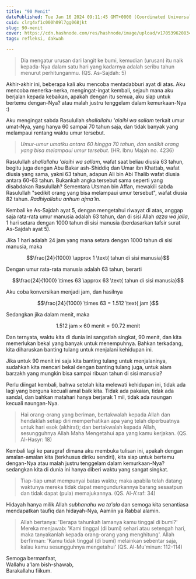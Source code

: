 ```yaml
---
title: "90 Menit"
datePublished: Tue Jan 16 2024 09:11:45 GMT+0000 (Coordinated Universal Time)
cuid: clrg4xf1c000h09l7gg068jkt
slug: 90-menit
cover: https://cdn.hashnode.com/res/hashnode/image/upload/v1705396208349/0ad4f6a2-6362-44e1-b354-f44b9b78114a.jpeg
tags: refleksi, dakwah

---
```


> Dia mengatur urusan dari langit ke bumi, kemudian (urusan) itu naik kepada-Nya dalam satu hari yang kadarnya adalah seribu tahun menurut perhitunganmu. (QS. As-Sajdah: 5)

Akhir-akhir ini, beberapa kali aku mencoba mentadabburi ayat di atas. Aku mencoba menerka-nerka, mengingat-ingat kembali, sejauh mana aku berjalan kepada kebaikan, apakah dengan itu semua, aku siap untuk bertemu dengan-Nya? atau malah justru tenggelam dalam kemurkaan-Nya :)

Aku mengingat sabda Rasulullah *shallallahu 'alaihi wa sallam* terkait umur umat-Nya, yang hanya 60 sampai 70 tahun saja, dan tidak banyak yang melampaui rentang waktu umur tersebut.

> *Umur-umur umatku antara 60 hingga 70 tahun, dan sedikit orang yang bisa melampaui umur tersebut*. (HR. Ibnu Majah no. 4236)

Rasulullah *shallallahu 'alaihi wa sallam*, wafat saat beliau diusia 63 tahun, begitu juga dengan Abu Bakar ash-Shiddiq dan Umar ibn Khattab, wafat diusia yang sama, yakni 63 tahun, adapun Ali bin Abi Thalib wafat diusia antara 60-63 tahun. Bukankah angka tersebut sama seperti yang disabdakan Rasulullah? Sementara Utsman bin Affan, mewakili sabda Rasulullah "sedikit orang yang bisa melampaui umur tersebut", wafat diusia 82 tahun. *Radhiyallahu anhum ajma'in*.

Kembali ke As-Sajdah ayat 5, dengan mengetahui riwayat di atas, anggap saja rata-rata umur manusia adalah 63 tahun, dan di sisi Allah *azza wa jalla*, 1 hari setara dengan 1000 tahun di sisi manusia (berdasarkan tafsir surat As-Sajdah ayat 5).

Jika 1 hari adalah 24 jam yang mana setara dengan 1000 tahun di sisi manusia, maka

$$\frac{24}{1000} \approx 1 \text{ tahun di sisi manusia}$$

Dengan umur rata-rata manusia adalah 63 tahun, berarti

$$\frac{24}{1000} \times 63 \approx 63 \text{ tahun di sisi manusia}$$

Aku coba konversikan menjadi jam, dan hasilnya

$$\frac{24}{1000} \times 63 = 1.512 \text{ jam }$$

Sedangkan jika dalam menit, maka

$$1.512 \text { jam} \times 60 \text { menit} = 90.72 \text { menit }$$

Dan ternyata, waktu kita di dunia ini sangatlah singkat, 90 menit, dan kita memerlukan bekal yang banyak untuk menempuhnya. Bahkan terkadang, kita diharuskan banting tulang untuk menjalani kehidupan ini.

Jika untuk 90 menit ini saja kita banting tulang untuk menjalaninya, sudahkah kita mencari bekal dengan banting tulang juga, untuk alam barzakh yang mungkin bisa sampai ribuan tahun di sisi manusia?

Perlu diingat kembali, bahwa setelah kita melewati kehidupan ini, tidak ada lagi yang berguna kecuali amal baik kita. Tidak ada pakaian, tidak ada sandal, dan bahkan matahari hanya berjarak 1 mil, tidak ada naungan kecuali naungan-Nya.

> Hai orang-orang yang beriman, bertakwalah kepada Allah dan hendaklah setiap diri memperhatikan apa yang telah diperbuatnya untuk hari esok (akhirat); dan bertakwalah kepada Allah, sesungguhnya Allah Maha Mengetahui apa yang kamu kerjakan. (QS. Al-Hasyr: 18)

Kembali lagi ke paragraf dimana aku membuka tulisan ini, apakah dengan amalan-amalan kita (terkhusus diriku sendiri), kita siap untuk bertemu dengan-Nya atau malah justru tenggelam dalam kemurkaan-Nya? sedangkan kita di dunia ini hanya diberi waktu yang sangat singkat.

> Tiap-tiap umat mempunyai batas waktu; maka apabila telah datang waktunya mereka tidak dapat mengundurkannya barang sesaatpun dan tidak dapat (pula) memajukannya. (QS. Al-A'raf: 34)

Hidayah hanya milik Allah *subhanahu wa ta'ala* dan semoga kita senantiasa mendapatkan taufiq dan hidayah-Nya, Aamiin ya Rabbal alamin.

> Allah bertanya: 'Berapa tahunkah lamanya kamu tinggal di bumi?' Mereka menjawab: 'Kami tinggal (di bumi) sehari atau setengah hari, maka tanyakanlah kepada orang-orang yang menghitung'. Allah berfirman: 'Kamu tidak tinggal (di bumi) melainkan sebentar saja, kalau kamu sesungguhnya mengetahui' (QS. Al-Mu'minun: 112-114)

Semoga bermanfaat,  
Wallahu a'lam bish-shawab,  
Barakallahu fiikum.